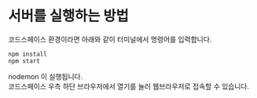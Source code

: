 # 서버를 실행하는 방법
코드스페이스 환경이라면 아래와 같이 터미널에서 명령어를 입력합니다.
```(shell)
npm install
npm start
```
nodemon 이 실행됩니다.\
코드스페이스 우측 하단 브라우저에서 열기를 눌러 웹브라우저로 접속할 수 있습니다.